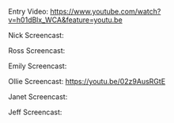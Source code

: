 Entry Video:
https://www.youtube.com/watch?v=h01dBlx_WCA&feature=youtu.be

Nick Screencast:



Ross Screencast:



Emily Screencast:



Ollie Screencast:
https://youtu.be/02z9AusRGtE


Janet Screencast:



Jeff Screencast:

